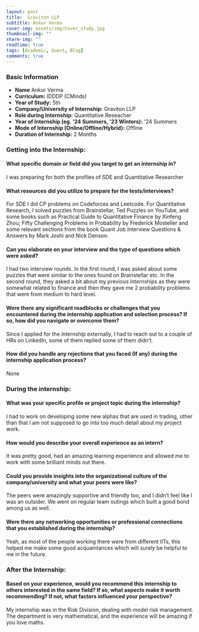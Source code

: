 ```yaml
---
layout: post
title:  Graviton LLP
subtitle: Ankur Verma
cover-img: assets/img/Cover_study.jpg
thumbnail-img: ""
share-img: ""
readtime: true
tags: [Academic, Quant, Blog]
comments: true
---
```


### Basic Information

- **Name** Ankur Verma
- **Curriculum:** IDDDP (CMinds)
- **Year of Study:** 5th
- **Company/University of Internship:**  Graviton LLP
- **Role during Internship:** Quantitative Reseacher
- **Year of Internship (eg. \'24 Summers, \'23 Winters):** '24 Summers
- **Mode of Internship (Online/Offline/Hybrid):** Offline
- **Duration of Internship:** 2 Months

### Getting into the Internship:

#### What specific domain or field did you target to get an internship in?
I was preparing for both the profiles of SDE and Quantitative Researcher

#### What resources did you utilize to prepare for the tests/interviews?
For SDE I did CP problems on Codeforces and Leetcode.
For Quantitative Research, I solved puzzles from Brainstellar, Ted Puzzles on YouTube, and some books
such as Practical Guide to Quantitative Finance by Xinfeng Zhou; Fifty Challenging Problems in
Probability by Frederick Mosteller and some relevant sections from the book Quant Job Interview
Questions & Answers by Mark Joshi and Nick Denson.

#### Can you elaborate on your interview and the type of questions which were asked?
I had two interview rounds. In the first round, I was asked about some puzzles that were similar to the
ones found on Brainstellar etc. In the second round, they asked a bit about my previous internships as they
were somewhat related to finance and then they gave me 2 probability problems that were from medium
to hard level.

#### Were there any significant roadblocks or challenges that you encountered during the internship application and selection process? If so, how did you navigate or overcome them?
Since I applied for the internship externally, I had to reach out to a couple of HRs on LinkedIn, some of
them replied some of them didn’t.

#### How did you handle any rejections that you faced (If any) during the internship application process?
None

### During the internship:

#### What was your specific profile or project topic during the internship?
I had to work on developing some new alphas that are used in trading, other than that I am not supposed
to go into too much detail about my project work.

#### How would you describe your overall experience as an intern?
It was pretty good, had an amazing learning experience and allowed me to work with some brilliant minds
out there.

#### Could you provide insights into the organizational culture of the company/university and what your peers were like?
The peers were amazingly supportive and friendly too, and I didn’t feel like I was an outsider. We went on
regular team outings which built a good bond among us as well.

#### Were there any networking opportunities or professional connections that you established during the internship?
Yeah, as most of the people working there were from different IITs, this helped me make some good
acquaintances which will surely be helpful to me in the future.

### After the Internship:

#### Based on your experience, would you recommend this internship to others interested in the same field? If so, what aspects make it worth recommending? If not, what factors influenced your perspective?
My internship was in the Risk Division, dealing with model risk management. The department is very mathematical, and the experience will be amazing if you love maths.
